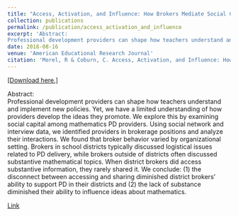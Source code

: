 ```yaml
---
title: "Access, Activation, and Influence: How Brokers Mediate Social Capital Among Professional Development Providers"
collection: publications
permalink: /publication/access_activation_and_influence
excerpt: 'Abstract:
Professional development providers can shape how teachers understand and implement new policies. Yet, we have a limited understanding of how providers develop the ideas they promote. We explore this by examining social capital among mathematics PD providers. Using social network and interview data, we identified providers in brokerage positions and analyze their interactions. We found that broker behavior varied by organizational setting. Brokers in school districts typically discussed logistical issues related to PD delivery, while brokers outside of districts often discussed substantive mathematical topics. When district brokers did access substantive information, they rarely shared it. We conclude: (1) the disconnect between accessing and sharing diminished district brokers’ ability to support PD in their districts and (2) the lack of substance diminished their ability to influence ideas about mathematics.'
date: 2018-08-16
venue: 'American Educational Research Journal'
citation: 'Morel, R & Coburn, C. Access, Activation, and Influence: How Brokers Mediate Social Capital Among Professional Development Providers. Forthcoming at <i>American Educational Research Journal</i>.'
---
```


[[Download here.]](http://ramorel.github.io/files/access.pdf)

Abstract:  
Professional development providers can shape how teachers understand and implement new policies. Yet, we have a limited understanding of how providers develop the ideas they promote. We explore this by examining social capital among mathematics PD providers. Using social network and interview data, we identified providers in brokerage positions and analyze their interactions. We found that broker behavior varied by organizational setting. Brokers in school districts typically discussed logistical issues related to PD delivery, while brokers outside of districts often discussed substantive mathematical topics. When district brokers did access substantive information, they rarely shared it. We conclude: (1) the disconnect between accessing and sharing diminished district brokers’ ability to support PD in their districts and (2) the lack of substance diminished their ability to influence ideas about mathematics. 

[Link](http://journals.sagepub.com/doi/full/10.3102/0002831218788528)
